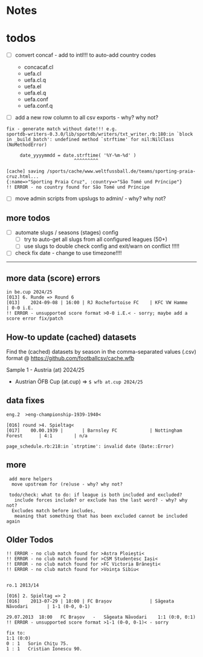 # Notes

# todos

- [ ]  convert concaf - add to intl!!! to auto-add country codes
    - concacaf.cl
    - uefa.cl
    - uefa.cl.q
    - uefa.el
    - uefa.el.q
    - uefa.conf
    - uefa.conf.q
- [ ] add a new row column to all csv exports - why? why not?


```
fix - generate match without date!!! e.g.
sportdb-writers-0.3.0/lib/sportdb/writers/txt_writer.rb:180:in `block in _build_batch': undefined method `strftime' for nil:NilClass (NoMethodError)

     date_yyyymmdd = date.strftime( '%Y-%m-%d' )
                         ^^^^^^^^^
```


```
[cache] saving /sports/cache/www.weltfussball.de/teams/sporting-praia-cruz.html...
{:name=>"Sporting Praia Cruz", :country=>"São Tomé und Príncipe"}
!! ERROR - no country found for São Tomé und Príncipe
```

- [ ]  move admin scripts from upslugs to admin/ - why? why not?



## more todos
- [ ] automate slugs / seasons (stages) config
  - [ ] try to auto-get all slugs from all configured leagues (50+)
  - [ ]    use slugs to double check config
           and exit/warn on conflict !!!!!

- [ ]  check fix date - change to use timezone!!!!

---

## more data (score) errors

```
in be.cup 2024/25
[013] 6. Runde => Round 6
[013]    2024-09-08 | 16:00 | RJ Rochefortoise FC    | KFC VW Hamme           | 0-0 i.E.
!! ERROR - unsupported score format >0-0 i.E.< - sorry; maybe add a score error fix/patch
```


## How-to update (cached) datasets

Find the (cached) datasets by season in the comma-separated values (.csv) format @ <https://github.com/footballcsv/cache.wfb>



Sample 1 - Austria (at) 2024/25

- Austrian ÖFB Cup  (at.cup)  =>  `$ wfb at.cup 2024/25`



## data fixes

```
eng.2  >eng-championship-1939-1940<

[016] round >4. Spieltag<
[017]    00.00.1939 |       | Barnsley FC            | Nottingham Forest      | 4:1        | n/a

page_schedule.rb:218:in `strptime': invalid date (Date::Error)
```




## more

```
 add more helpers
  move upstream for (re)use - why? why not?

 todo/check: what to do: if league is both included and excluded?
   include forces include? or exclude has the last word? - why? why not?
  Excludes match before includes,
   meaning that something that has been excluded cannot be included again
```



## Older Todos

```
!! ERROR - no club match found for >Astra Ploieşti<
!! ERROR - no club match found for >CSM Studențesc Iași<
!! ERROR - no club match found for >FC Victoria Brăneşti<
!! ERROR - no club match found for >Voinţa Sibiu<


ro.1 2013/14

[016] 2. Spieltag => 2
[016]    2013-07-29 | 18:00 | FC Brașov              | Săgeata Năvodari       | 1-1 (0-0, 0-1)

29.07.2013	18:00	FC Brașov	-	Săgeata Năvodari	1:1 (0:0, 0:1)
!! ERROR - unsupported score format >1-1 (0-0, 0-1)< - sorry

fix to:
1:1 (0:0)
0 : 1	Sorin Chiţu 75.
1 : 1	Cristian Ionescu 90.
```